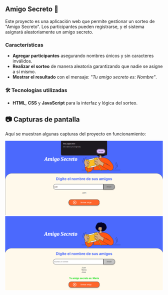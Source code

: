 ## **Amigo Secreto** 🎁

Este proyecto es una aplicación web que permite gestionar un sorteo de "Amigo Secreto". Los participantes pueden registrarse, y el sistema asignará aleatoriamente un amigo secreto.

### **Características**

- **Agregar participantes** asegurando nombres únicos y sin caracteres inválidos.
- **Realizar el sorteo** de manera aleatoria garantizando que nadie se asigne a sí mismo.
- **Mostrar el resultado** con el mensaje: _"Tu amigo secreto es: Nombre"_.

### 🛠️ **Tecnologías utilizadas**

- **HTML**, **CSS** y **JavaScript** para la interfaz y lógica del sorteo.

## 📷 Capturas de pantalla

Aquí se muestran algunas capturas del proyecto en funcionamiento:

![Validación de datos](img/validacion-datos.png)
![Sorteo realizado](img/sorteo-realizado.png)